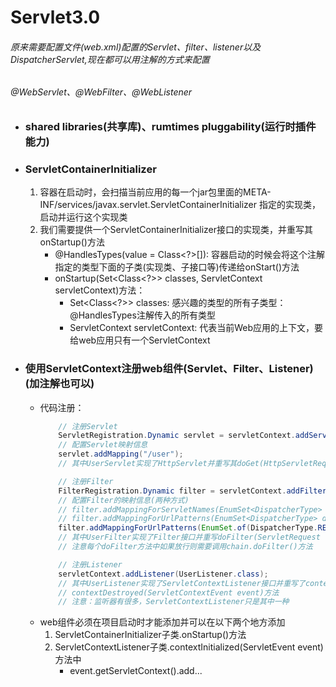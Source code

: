# Servlet3.0
###### 原来需要配置文件(web.xml)配置的Servlet、filter、listener以及DispatcherServlet,现在都可以用注解的方式来配置
###### @WebServlet、@WebFilter、@WebListener

* ### shared libraries(共享库)、rumtimes pluggability(运行时插件能力)

* ### ServletContainerInitializer
    1. 容器在启动时，会扫描当前应用的每一个jar包里面的META-INF/services/javax.servlet.ServletContainerInitializer
    指定的实现类，启动并运行这个实现类
    2. 我们需要提供一个ServletContainerInitializer接口的实现类，并重写其onStartup()方法
        * @HandlesTypes(value = Class<?>[]): 容器启动的时候会将这个注解指定的类型下面的子类(实现类、子接口等)传递给onStart()方法
        * onStartup(Set<Class<?>> classes, ServletContext servletContext)方法：
            * Set<Class<?>> classes: 感兴趣的类型的所有子类型：@HandlesTypes注解传入的所有类型
            * ServletContext servletContext: 代表当前Web应用的上下文，要给web应用只有一个ServletContext

* ### 使用ServletContext注册web组件(Servlet、Filter、Listener)(加注解也可以)
    * 代码注册：
        ``` java    (ServletContainerInitializer子类.onStartup()方法中注册web组件)
            // 注册Servlet
            ServletRegistration.Dynamic servlet = servletContext.addServlet("userServlet", new UserServlet());
            // 配置Servlet映射信息
            servlet.addMapping("/user");
            // 其中UserServlet实现了HttpServlet并重写其doGet(HttpServletRequest request, HttpServletResponse response)方法
      
            // 注册Filter
            FilterRegistration.Dynamic filter = servletContext.addFilter("userFilter", UserFilter.class);
            // 配置Filter的映射信息(两种方式)
            // filter.addMappingForServletNames(EnumSet<DispatcherType> dispatcherTypes, boolean isMatchAfter, String... servletNames);
            // filter.addMappingForUrlPatterns(EnumSet<DispatcherType> dispatcherTypes, boolean isMatchAfter, String... urlPatterns);
            filter.addMappingForUrlPatterns(EnumSet.of(DispatcherType.REQUEST), true, "/*);
            // 其中UserFilter实现了Filter接口并重写doFilter(ServletRequest request, ServletResponse response, FilterChain chain)方法
            // 注意每个doFilter方法中如果放行则需要调用chain.doFilter()方法
      
            // 注册Listener
            servletContext.addListener(UserListener.class);
            // 其中UserListener实现了ServletContextListener接口并重写了contextInitialized(ServletEvent event)和
            // contextDestroyed(ServletContextEvent event)方法
            // 注意：监听器有很多，ServletContextListener只是其中一种
        ```
    * web组件必须在项目启动时才能添加并可以在以下两个地方添加
        1. ServletContainerInitializer子类.onStartup()方法
        2. ServletContextListener子类.contextInitialized(ServletEvent event)方法中
            * event.getServletContext().add...

